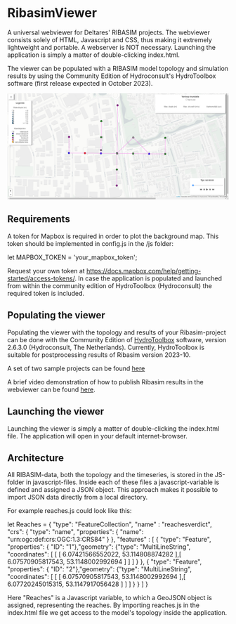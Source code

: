 # RibasimViewer
A universal webviewer for Deltares' RIBASIM projects.
The webviewer consists solely of HTML, Javascript and CSS, thus making it extremely lightweight and portable. A webserver is NOT necessary.
Launching the application is simply a matter of double-clicking index.html.

The viewer can be populated with a RIBASIM model topology and simulation results by using the Community Edition of Hydroconsult's HydroToolbox software (first release expected in October 2023).

![Alt text](./images/example.png)

## Requirements
A token for Mapbox is required in order to plot the background map. This token should be implemented in config.js in the /js folder:

let MAPBOX_TOKEN = 'your_mapbox_token';

Request your own token at https://docs.mapbox.com/help/getting-started/access-tokens/.
In case the application is populated and launched from within the community edition of HydroToolbox (Hydroconsult) the required token is included.

## Populating the viewer
Populating the viewer with the topology and results of your Ribasim-project can be done with the Community Edition of [HydroToolbox](https://www.dropbox.com/s/x0fsj3k9gwh8xr4/HydroToolboxSetup-v2.6.3-x64.zip?dl=0) software, version 2.6.3.0 (Hydroconsult, The Netherlands). Currently, HydroToolbox is suitable for postprocessing results of Ribasim version 2023-10.

A set of two sample projects can be found [here](https://www.dropbox.com/scl/fi/72se3d8r4b3vngteb6l06/99.Modelschematisaties.zip?rlkey=iflfba09lq6qbtrgqbz8yvw7t&dl=0)

A brief video demonstration of how to publish Ribasim results in the webviewer can be found [here](https://www.dropbox.com/scl/fi/3g2m82hacxfy7y71suyme/Ribasim_publish_webviewer.mp4?rlkey=nhhe2cq6qicakfliqjgawmeqg&dl=0).

## Launching the viewer
Launching the viewer is simply a matter of double-clicking the index.html file. The application will open in your default internet-browser.

## Architecture
All RIBASIM-data, both the topology and the timeseries, is stored in the JS-folder in javascript-files. 
Inside each of these files a javascript-variable is defined and assigned a JSON object.
This approach makes it possible to import JSON data directly from a local directory.

For example reaches.js could look like this:

let Reaches = 
{
"type": "FeatureCollection", 
"name" :  "reachesverdict",
"crs": { "type": "name", "properties": { "name": "urn:ogc:def:crs:OGC:1.3:CRS84" } },
"features" :  [
{ "type": "Feature", "properties": { "ID": "1"},"geometry": {"type": "MultiLineString", "coordinates": [ [ [ 6.07421566552022, 53.114808874282 ],[ 6.07570905817543, 53.1148002992694 ] ] ] } },
{ "type": "Feature", "properties": { "ID": "2"},"geometry": {"type": "MultiLineString", "coordinates": [ [ [ 6.07570905817543, 53.1148002992694 ],[ 6.07720245015315, 53.1147917056428 ] ] ] } }
]
}

Here "Reaches" is a Javascript variable, to which a GeoJSON object is assigned, representing the reaches. 
By importing reaches.js in the index.html file we get access to the model's topology inside the application.


